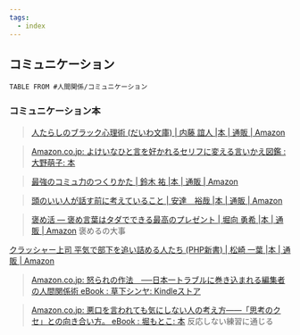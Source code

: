 ```yaml
---
tags:
  - index
---
```

## コミュニケーション

```dataview
TABLE FROM #人間関係/コミュニケーション 
```

### コミュニケーション本
>[人たらしのブラック心理術 (だいわ文庫) | 内藤 誼人 |本 | 通販 | Amazon](https://www.amazon.co.jp/%E4%BA%BA%E3%81%9F%E3%82%89%E3%81%97%E3%81%AE%E3%83%96%E3%83%A9%E3%83%83%E3%82%AF%E5%BF%83%E7%90%86%E8%A1%93-%E3%81%A0%E3%81%84%E3%82%8F%E6%96%87%E5%BA%AB-%E5%86%85%E8%97%A4-%E8%AA%BC%E4%BA%BA/dp/447930195X?asin=447930195X&revisionId=&format=4&depth=1)

>[Amazon.co.jp: よけいなひと言を好かれるセリフに変える言いかえ図鑑 : 大野萌子: 本](https://www.amazon.co.jp/%E3%82%88%E3%81%91%E3%81%84%E3%81%AA%E3%81%B2%E3%81%A8%E8%A8%80%E3%82%92%E5%A5%BD%E3%81%8B%E3%82%8C%E3%82%8B%E3%82%BB%E3%83%AA%E3%83%95%E3%81%AB%E5%A4%89%E3%81%88%E3%82%8B%E8%A8%80%E3%81%84%E3%81%8B%E3%81%88%E5%9B%B3%E9%91%91-%E5%A4%A7%E9%87%8E%E8%90%8C%E5%AD%90/dp/4763138014)


>[最強のコミュ力のつくりかた | 鈴木 祐 |本 | 通販 | Amazon](https://www.amazon.co.jp/dp/4594094279?tag=maftracking142669-22&linkCode=ure&creative=6339)

>[頭のいい人が話す前に考えていること | 安達　裕哉 |本 | 通販 | Amazon](https://www.amazon.co.jp/%E9%A0%AD%E3%81%AE%E3%81%84%E3%81%84%E4%BA%BA%E3%81%8C%E8%A9%B1%E3%81%99%E5%89%8D%E3%81%AB%E8%80%83%E3%81%88%E3%81%A6%E3%81%84%E3%82%8B%E3%81%93%E3%81%A8-%E5%AE%89%E9%81%94-%E8%A3%95%E5%93%89/dp/4478116695?psc=1&linkCode=sl1&tag=kaz101-22&linkId=55a8910bcc7d86f72a59254c670d5959&language=ja_JP&ref_=as_li_ss_tl)

>[褒め活 ― 褒め言葉はタダでできる最高のプレゼント | 堀向 勇希 |本 | 通販 | Amazon](https://www.amazon.co.jp/%E8%A4%92%E3%82%81%E6%B4%BB-%E2%80%95-%E8%A4%92%E3%82%81%E8%A8%80%E8%91%89%E3%81%AF%E3%82%BF%E3%83%80%E3%81%A7%E3%81%A7%E3%81%8D%E3%82%8B%E6%9C%80%E9%AB%98%E3%81%AE%E3%83%97%E3%83%AC%E3%82%BC%E3%83%B3%E3%83%88-%E5%A0%80%E5%90%91-%E5%8B%87%E5%B8%8C/dp/4909298037)
>褒めるの大事

[クラッシャー上司 平気で部下を追い詰める人たち (PHP新書) | 松崎 一葉 |本 | 通販 | Amazon](https://www.amazon.co.jp/%E3%82%AF%E3%83%A9%E3%83%83%E3%82%B7%E3%83%A3%E3%83%BC%E4%B8%8A%E5%8F%B8-%E5%B9%B3%E6%B0%97%E3%81%A7%E9%83%A8%E4%B8%8B%E3%82%92%E8%BF%BD%E3%81%84%E8%A9%B0%E3%82%81%E3%82%8B%E4%BA%BA%E3%81%9F%E3%81%A1-PHP%E6%96%B0%E6%9B%B8-%E6%9D%BE%E5%B4%8E-%E4%B8%80%E8%91%89/dp/4569832059)

>[Amazon.co.jp: 怒られの作法　──日本一トラブルに巻き込まれる編集者の人間関係術 eBook : 草下シンヤ: Kindleストア](https://www.amazon.co.jp/exec/obidos/ASIN/B0C332BDV4/mumi-22/ref=nosim/)

>[Amazon.co.jp: 悪口を言われても気にしない人の考え方――「思考のクセ」との向き合い方。 eBook : 堀もとこ: 本](https://www.amazon.co.jp/exec/obidos/ASIN/B0CTGXHXC1/mumi-22/ref=nosim/)
>反応しない練習に通じる
